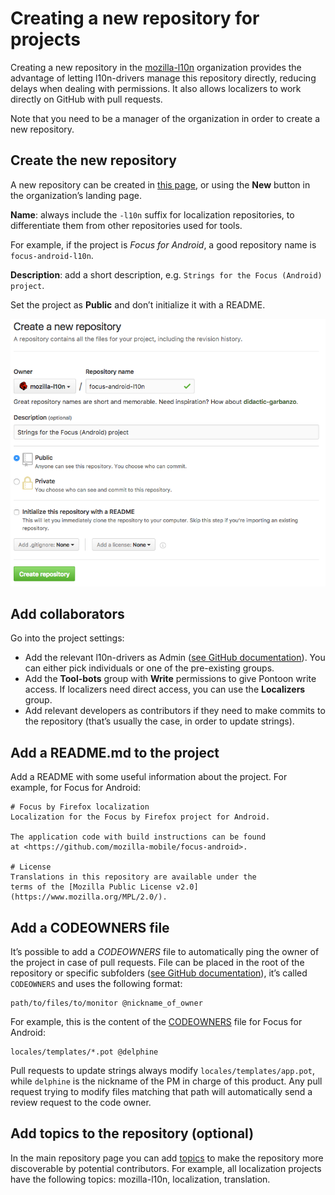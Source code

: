 # Creating a new repository for projects

Creating a new repository in the [mozilla-l10n](https://github.com/mozilla-l10n) organization provides the advantage of letting l10n-drivers manage this repository directly, reducing delays when dealing with permissions. It also allows localizers to work directly on GitHub with pull requests.

Note that you need to be a manager of the organization in order to create a new repository.

## Create the new repository

A new repository can be created in [this page](https://github.com/organizations/mozilla-l10n/repositories/new), or using the **New** button in the organization’s landing page.

**Name**: always include the `-l10n` suffix for localization repositories, to differentiate them from other repositories used for tools.

For example, if the project is *Focus for Android*, a good repository name is `focus-android-l10n`.

**Description**: add a short description, e.g. `Strings for the Focus (Android) project`.

Set the project as **Public** and don’t initialize it with a README.

![New repository](../assets/images/new_repository/new_repo.png)

## Add collaborators

Go into the project settings:

* Add the relevant l10n-drivers as Admin ([see GitHub documentation](https://docs.github.com/en/github/setting-up-and-managing-your-github-user-account/managing-access-to-your-personal-repositories/inviting-collaborators-to-a-personal-repository)). You can either pick individuals or one of the pre-existing groups.
* Add the **Tool-bots** group with **Write** permissions to give Pontoon write access. If localizers need direct access, you can use the **Localizers** group.
* Add relevant developers as contributors if they need to make commits to the repository (that’s usually the case, in order to update strings).

## Add a README.md to the project

Add a README with some useful information about the project. For example, for Focus for Android:

```
# Focus by Firefox localization
Localization for the Focus by Firefox project for Android.

The application code with build instructions can be found
at <https://github.com/mozilla-mobile/focus-android>.

# License
Translations in this repository are available under the
terms of the [Mozilla Public License v2.0](https://www.mozilla.org/MPL/2.0/).
```

## Add a CODEOWNERS file

It’s possible to add a *CODEOWNERS* file to automatically ping the owner of the project in case of pull requests. File can be placed in the root of the repository or specific subfolders ([see GitHub documentation](https://docs.github.com/en/github/creating-cloning-and-archiving-repositories/creating-a-repository-on-github/about-code-owners)), it’s called `CODEOWNERS` and uses the following format:

```
path/to/files/to/monitor @nickname_of_owner
```

For example, this is the content of the [CODEOWNERS](https://github.com/mozilla-l10n/focus-android-l10n/blob/master/CODEOWNERS) file for Focus for Android:

```
locales/templates/*.pot @delphine
```

Pull requests to update strings always modify `locales/templates/app.pot`, while `delphine` is the nickname of the PM in charge of this product. Any pull request trying to modify files matching that path will automatically send a review request to the code owner.

## Add topics to the repository (optional)

In the main repository page you can add [topics](https://github.com/blog/2309-introducing-topics) to make the repository more discoverable by potential contributors. For example, all localization projects have the following topics: mozilla-l10n, localization, translation.
